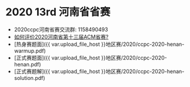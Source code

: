 # 2020 13rd 河南省省赛

- 2020ccpc河南省赛交流群: 1158490493
- [如何评价2020河南省第十三届ACM省赛?](https://www.zhihu.com/question/431302284)
- [热身赛题面]({{ var.upload_file_host }}地区赛/2020/ccpc-2020-henan-warmup.pdf)
- [正式赛题面]({{ var.upload_file_host }}地区赛/2020/ccpc-2020-henan.pdf)
- [正式赛题解]({{ var.upload_file_host }}地区赛/2020/ccpc-2020-henan-solution.pdf)

